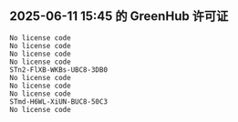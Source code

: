 ## 2025-06-11 15:45 的 GreenHub 许可证
```
No license code
No license code
No license code
No license code
STn2-FlXB-WKBs-UBC8-3DB0
No license code
No license code
No license code
STmd-H6WL-XiUN-BUC8-50C3
No license code
```

